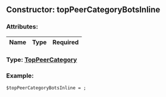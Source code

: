 ## Constructor: topPeerCategoryBotsInline  

### Attributes:

| Name     |    Type       | Required |
|----------|:-------------:|---------:|


### Type: [TopPeerCategory](../types/TopPeerCategory.md)

### Example:


```
$topPeerCategoryBotsInline = ;
```